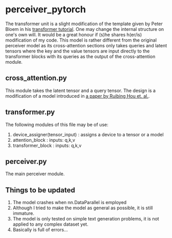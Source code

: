 # perceiver_pytorch

The transformer unit is a slight modification of the template given by Peter Bloem in his [transformer tutorial](http://peterbloem.nl/blog/transformers). One may change the internal structure on one's own will. It would be a great honour if (s)he shares h(er/is) modification of my code. This model is rather different from the original perceiver model as its cross-attention sections only takes queries and latent tensors where the key and the value tensors are input directly to the transformer blocks with its queries as the output of the cross-attention module.


## cross_attention.py

This module takes the latent tensor and a query tensor. The design is a modification of a model introduced in [a paper by Ruibing Hou et. al.](https://arxiv.org/pdf/1910.07677v1.pdf).

## transformer.py
The following modules of this file may be of use:
1. device_assigner(tensor_input)  : assigns a device to a tensor or a model
2. attention_block                          :  inputs: q,k,v
3. transformer_block                     :  inputs: q,k,v

## perceiver.py

The main perceiver module.

## Things to be updated
1. The model crashes when nn.DataParallel is employed
2. Although I tried to make the model as general as possible, it is still immature.
3. The model is only tested on simple text generation problems, it is not applied to any complex dataset yet. 
4. Basically is full of errors...

